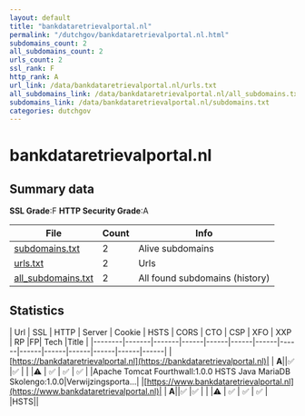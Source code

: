 ```yaml
---
layout: default
title: "bankdataretrievalportal.nl"
permalink: "/dutchgov/bankdataretrievalportal.nl.html"
subdomains_count: 2
all_subdomains_count: 2
urls_count: 2
ssl_rank: F
http_rank: A
url_link: /data/bankdataretrievalportal.nl/urls.txt
all_subdomains_link: /data/bankdataretrievalportal.nl/all_subdomains.txt
subdomains_link: /data/bankdataretrievalportal.nl/subdomains.txt
categories: dutchgov
---
```



# bankdataretrievalportal.nl
## Summary data


**SSL Grade**:F
**HTTP Security Grade**:A


| File       | Count | Info |
|------------|-------|------|
|[subdomains.txt](/data/bankdataretrievalportal.nl/subdomains.txt)|2|Alive subdomains|
|[urls.txt](/data/bankdataretrievalportal.nl/urls.txt)|2|Urls|
|[all_subdomains.txt](/data/bankdataretrievalportal.nl/all_subdomains.txt)|2|All found subdomains (history)|


## Statistics


| Url | SSL | HTTP | Server | Cookie | HSTS | CORS | CTO | CSP | XFO | XXP | RP |FP| Tech |Title |
|--------|-------|-------|------|------|------|------|------|------|------|------|------|------|------|
|[https://bankdataretrievalportal.nl](https://bankdataretrievalportal.nl)| | **A**||:white_check_mark: |:white_check_mark: | | |:warning: | :white_check_mark: | :white_check_mark: | :white_check_mark: | |Apache Tomcat Fourthwall:1.0.0 HSTS Java MariaDB Skolengo:1.0.0|Verwijzingsporta...|
|[https://www.bankdataretrievalportal.nl](https://www.bankdataretrievalportal.nl)| | **A**||:white_check_mark: |:white_check_mark: | | |:warning: | :white_check_mark: | :white_check_mark: | :white_check_mark: | |HSTS||